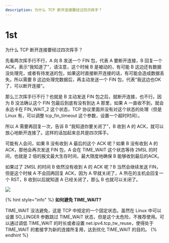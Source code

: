 ```yaml
---
description: 为什么 TCP 断开连接要经过四次挥手？
---
```


# 1st

为什么 TCP 断开连接要经过四次挥手？

先看两次挥手行不行，A 向 B 发送一个 FIN 包，代表 A 要断开连接，B 回复一个 ACK，表示“我知道了”，请注意，这个时候 B 是被动的，有可能 B 这边还有数据没处理完，或者有待发送的包，如果这时直接断开连接的话，有可能会造成数据丢失。所以需要 B 这边处理完数据后，再主动发送一个 FIN 包，代表“我这边也OK了，可以断开连接”。

那么三次挥手行不行？也就是 B 主动发送 FIN 包之后，就断开连接，也不行。因为 B 没法确认这个 FIN 包最后到底有没有到达 A 那里，如果 A 一直收不到，就会永远卡在 FIN\_WAIT\_2 这个状态，TCP 协议里面并没有对这个状态的处理（但是 Linux 有，可以调整 tcp\_fin\_timeout 这个参数，设置一个超时时间）。

所以 A 需要再回复一次，告诉 B “我知道你要关闭了”，B 收到 A 的 ACK，就可以放心地断开连接了。这样的话加起来总共是四次挥手。

可能有人会问，如果 B 没有收到 A 最后的这个 ACK 呢？如果 B 没有收到 A 的 ACK，那他会再次发送 FIN 包，A 会在 TIME\_WAIT 这个状态等待 2MSL 的时间，也就是 2 倍的报文最大生存时间，最大限度地确保 B 能够收到最后的ACK。

如果过了 2MSL 的时间 B 依然没有收到 A 的 ACK 呢？B 当然会继续发送 FIN，但是这个时候 A 不会回再回复 ACK，因为 A 早就关闭了，A 所在的主机会回复一个 RST，B 收到以后就知道 A 已经关闭了，那么 B 也就可以关闭了。

![](https://tva1.sinaimg.cn/large/008eGmZEly1gnbbgzyuffj30x20u0goh.jpg)

{% hint style="info" %}
**如何避免 TIME\_WAIT?**

TIME\_WAIT 没法避免，这是 TCP 中规定的一个固定状态。虽然在 Linux 中可以设置 SO\_LINGER 参数跳过 TIME\_WAIT 状态，但是这个太危险，不推荐使用。可以通过调低 TIME\_WAIT 的时长或者设置 net.ipv4.tcp\_tw\_reuse，使得处于 TIME\_WAIT 的套接字为新的连接所复用，达到优化 TIME\_WAIT 的目的。
{% endhint %}

